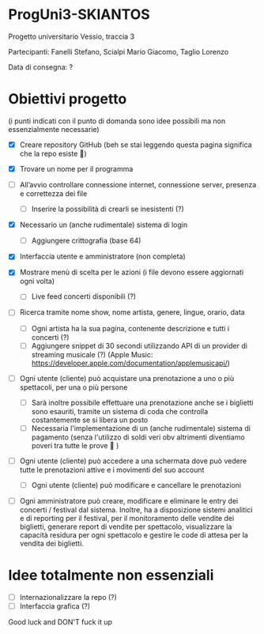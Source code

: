 # ProgUni3-SKIANTOS
Progetto universitario Vessio, traccia 3

Partecipanti: Fanelli Stefano, Scialpi Mario Giacomo, Taglio Lorenzo

Data di consegna: ?


# Obiettivi progetto
(i punti indicati con il punto di domanda sono idee possibili ma non essenzialmente necessarie)
- [X] Creare repository GitHub (beh se stai leggendo questa pagina significa che la repo esiste 🗿)
- [X] Trovare un nome per il programma
- [ ] All’avvio controllare connessione internet, connessione server, presenza e correttezza dei file
    - [ ] Inserire la possibilità di crearli se inesistenti (?)
- [X] Necessario un (anche rudimentale) sistema di login
    - [ ] Aggiungere crittografia (base 64)
- [X] Interfaccia utente e amministratore (non completa)
- [X] Mostrare menù di scelta per le azioni (i file devono essere aggiornati ogni volta)
    - [ ] Live feed concerti disponibili (?)
- [ ] Ricerca tramite nome show, nome artista, genere, lingue, orario, data
    - [ ] Ogni artista ha la sua pagina, contenente descrizione e tutti i concerti (?)
    - [ ] Aggiungere snippet di 30 secondi utilizzando API di un provider di streaming musicale (?) (Apple Music: https://developer.apple.com/documentation/applemusicapi/)
- [ ] Ogni utente (cliente) può acquistare una prenotazione a uno o più spettacoli, per una o più persone
    - [ ] Sarà inoltre possibile effettuare una prenotazione anche se i biglietti sono esauriti, tramite un sistema di coda che controlla costantemente se si libera un posto
    - [ ] Necessaria l'implementazione di un (anche rudimentale) sistema di pagamento (senza l'utilizzo di soldi veri obv altrimenti diventiamo poveri tra tutte le prove 💸 )
- [ ] Ogni utente (cliente) può accedere a una schermata dove può vedere tutte le prenotazioni attive e i movimenti del suo account
    - [ ] Ogni utente (cliente) può modificare e cancellare le prenotazioni
- [ ] Ogni amministratore può creare, modificare e eliminare le entry dei concerti / festival dal sistema. Inoltre, ha a disposizione sistemi analitici e di reporting per il festival, per il monitoramento delle vendite dei biglietti, generare report di vendite per spettacolo, visualizzare la capacità residura per ogni spettacolo e gestire le code di attesa per la vendita dei biglietti.


# Idee totalmente non essenziali
- [ ] Internazionalizzare la repo (?)
- [ ] Interfaccia grafica (?)

Good luck and DON'T fuck it up
